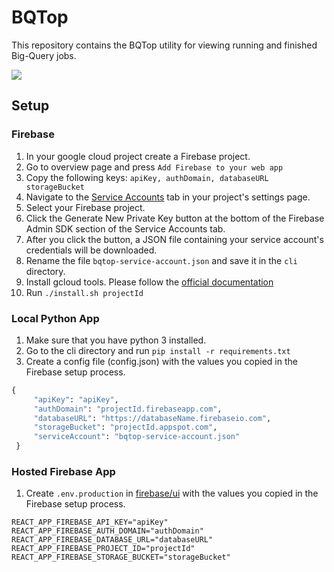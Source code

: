 # BQTop

This repository contains the BQTop utility for viewing running and finished Big-Query jobs.

![](BQTop.gif)

## Setup

### Firebase

1. In your google cloud project create a Firebase project.
2. Go to overview page and press `Add Firebase to your web app`
3. Copy the following keys: `apiKey, authDomain, databaseURL storageBucket`
4. Navigate to the [Service Accounts](https://console.firebase.google.com/project/_/settings/serviceaccounts/adminsdk/) tab in your project's settings page.
5. Select your Firebase project.
6. Click the Generate New Private Key button at the bottom of the Firebase Admin SDK section of the Service Accounts tab.
7. After you click the button, a JSON file containing your service account's credentials will be downloaded.
8. Rename the file `bqtop-service-account.json` and save it in the `cli` directory.
9. Install gcloud tools. Please follow the [official documentation](https://cloud.google.com/sdk/downloads)
10. Run `./install.sh projectId`

### Local Python App
1. Make sure that you have python 3 installed.
2. Go to the cli directory and run `pip install -r requirements.txt` 
3. Create a config file (config.json) with the values you copied in the Firebase setup process. 

```python
{
     "apiKey": "apiKey",
     "authDomain": "projectId.firebaseapp.com",
     "databaseURL": "https://databaseName.firebaseio.com",
     "storageBucket": "projectId.appspot.com",
     "serviceAccount": "bqtop-service-account.json"
 }
```

### Hosted Firebase App
1. Create `.env.production` in [firebase/ui](firebase/ui) with the values you copied in the Firebase setup process.
```
REACT_APP_FIREBASE_API_KEY="apiKey"
REACT_APP_FIREBASE_AUTH_DOMAIN="authDomain"
REACT_APP_FIREBASE_DATABASE_URL="databaseURL"
REACT_APP_FIREBASE_PROJECT_ID="projectId"
REACT_APP_FIREBASE_STORAGE_BUCKET="storageBucket"
```
